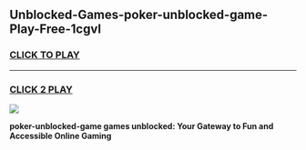 
## Unblocked-Games-poker-unblocked-game-Play-Free-1cgvl
<h3>
<a href="https://premium76.site?title=poker-unblocked-game&ref=24M">CLICK TO PLAY</a></h3>
<hr>

<h3>
<a href="https://premium76.site?title=poker-unblocked-game&ref=24M">CLICK 2 PLAY</a>
  
</h3>

<a href="https://premium76.site?title=poker-unblocked-game&ref=24M"><img src="https://clearcache.store/games.png"></a>


**poker-unblocked-game games unblocked: Your Gateway to Fun and Accessible Online Gaming**
